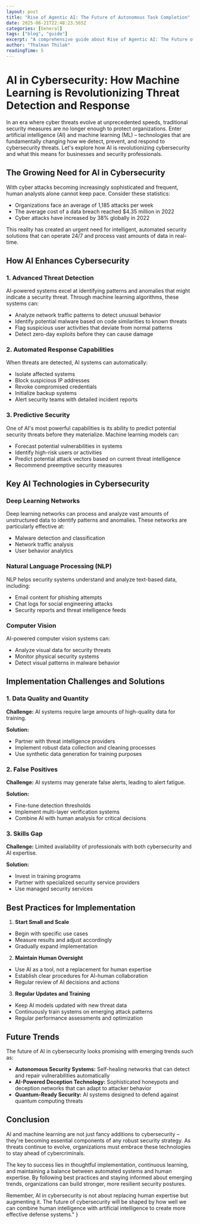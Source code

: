```yaml
---
layout: post
title: "Rise of Agentic AI: The Future of Autonomous Task Completion"
date: 2025-06-21T22:48:23.565Z
categories: [General]
tags: ["blog", "guide"]
excerpt: "A comprehensive guide about Rise of Agentic AI: The Future of Autonomous Task Completion"
author: "Thalman Thilak"
readingTime: 5
---
```


# AI in Cybersecurity: How Machine Learning is Revolutionizing Threat Detection and Response

In an era where cyber threats evolve at unprecedented speeds, traditional security measures are no longer enough to protect organizations. Enter artificial intelligence (AI) and machine learning (ML) – technologies that are fundamentally changing how we detect, prevent, and respond to cybersecurity threats. Let's explore how AI is revolutionizing cybersecurity and what this means for businesses and security professionals.

## The Growing Need for AI in Cybersecurity

With cyber attacks becoming increasingly sophisticated and frequent, human analysts alone cannot keep pace. Consider these statistics:
- Organizations face an average of 1,185 attacks per week
- The average cost of a data breach reached $4.35 million in 2022
- Cyber attacks have increased by 38% globally in 2022

This reality has created an urgent need for intelligent, automated security solutions that can operate 24/7 and process vast amounts of data in real-time.

## How AI Enhances Cybersecurity

### 1. Advanced Threat Detection

AI-powered systems excel at identifying patterns and anomalies that might indicate a security threat. Through machine learning algorithms, these systems can:

- Analyze network traffic patterns to detect unusual behavior
- Identify potential malware based on code similarities to known threats
- Flag suspicious user activities that deviate from normal patterns
- Detect zero-day exploits before they can cause damage

### 2. Automated Response Capabilities

When threats are detected, AI systems can automatically:
- Isolate affected systems
- Block suspicious IP addresses
- Revoke compromised credentials
- Initialize backup systems
- Alert security teams with detailed incident reports

### 3. Predictive Security

One of AI's most powerful capabilities is its ability to predict potential security threats before they materialize. Machine learning models can:
- Forecast potential vulnerabilities in systems
- Identify high-risk users or activities
- Predict potential attack vectors based on current threat intelligence
- Recommend preemptive security measures

## Key AI Technologies in Cybersecurity

### Deep Learning Networks

Deep learning networks can process and analyze vast amounts of unstructured data to identify patterns and anomalies. These networks are particularly effective at:
- Malware detection and classification
- Network traffic analysis
- User behavior analytics

### Natural Language Processing (NLP)

NLP helps security systems understand and analyze text-based data, including:
- Email content for phishing attempts
- Chat logs for social engineering attacks
- Security reports and threat intelligence feeds

### Computer Vision

AI-powered computer vision systems can:
- Analyze visual data for security threats
- Monitor physical security systems
- Detect visual patterns in malware behavior

## Implementation Challenges and Solutions

### 1. Data Quality and Quantity

**Challenge:** AI systems require large amounts of high-quality data for training.

**Solution:**
- Partner with threat intelligence providers
- Implement robust data collection and cleaning processes
- Use synthetic data generation for training purposes

### 2. False Positives

**Challenge:** AI systems may generate false alerts, leading to alert fatigue.

**Solution:**
- Fine-tune detection thresholds
- Implement multi-layer verification systems
- Combine AI with human analysis for critical decisions

### 3. Skills Gap

**Challenge:** Limited availability of professionals with both cybersecurity and AI expertise.

**Solution:**
- Invest in training programs
- Partner with specialized security service providers
- Use managed security services

## Best Practices for Implementation

1. **Start Small and Scale**
- Begin with specific use cases
- Measure results and adjust accordingly
- Gradually expand implementation

2. **Maintain Human Oversight**
- Use AI as a tool, not a replacement for human expertise
- Establish clear procedures for AI-human collaboration
- Regular review of AI decisions and actions

3. **Regular Updates and Training**
- Keep AI models updated with new threat data
- Continuously train systems on emerging attack patterns
- Regular performance assessments and optimization

## Future Trends

The future of AI in cybersecurity looks promising with emerging trends such as:

- **Autonomous Security Systems:** Self-healing networks that can detect and repair vulnerabilities automatically
- **AI-Powered Deception Technology:** Sophisticated honeypots and deception networks that can adapt to attacker behavior
- **Quantum-Ready Security:** AI systems designed to defend against quantum computing threats

## Conclusion

AI and machine learning are not just fancy additions to cybersecurity – they're becoming essential components of any robust security strategy. As threats continue to evolve, organizations must embrace these technologies to stay ahead of cybercriminals.

The key to success lies in thoughtful implementation, continuous learning, and maintaining a balance between automated systems and human expertise. By following best practices and staying informed about emerging trends, organizations can build stronger, more resilient security postures.

Remember, AI in cybersecurity is not about replacing human expertise but augmenting it. The future of cybersecurity will be shaped by how well we can combine human intelligence with artificial intelligence to create more effective defense systems."
}